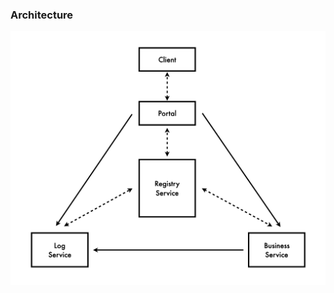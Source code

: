 ### Architecture
![image](https://github.com/berylyvos/distributed/blob/master/img/architecture.png)